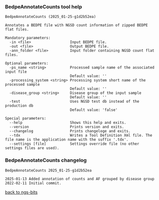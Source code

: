 ### BedpeAnnotateCounts tool help
	BedpeAnnotateCounts (2025_01-25-g1d2b52ea)
	
	Annotates a BEDPE file with NGSD count information of zipped BEDPE flat files.
	
	Mandatory parameters:
	  -in <file>                  Input BEDPE file.
	  -out <file>                 Output BEDPE file.
	  -ann_folder <file>          Input folder containing NGSD count flat files.
	
	Optional parameters:
	  -ps_name <string>           Processed sample name of the associated input file
	                              Default value: ''
	  -processing_system <string> Processing system short name of the processed sample
	                              Default value: ''
	  -disease_group <string>     Disease group of the input sample
	                              Default value: ''
	  -test                       Uses NGSD test db instead of the production db
	                              Default value: 'false'
	
	Special parameters:
	  --help                      Shows this help and exits.
	  --version                   Prints version and exits.
	  --changelog                 Prints changeloge and exits.
	  --tdx                       Writes a Tool Definition Xml file. The file name is the application name with the suffix '.tdx'.
	  --settings [file]           Settings override file (no other settings files are used).
	
### BedpeAnnotateCounts changelog
	BedpeAnnotateCounts 2025_01-25-g1d2b52ea
	
	2025-01-13 Added annotation of counts and AF grouped by disease group
	2022-02-11 Initial commit.
[back to ngs-bits](https://github.com/imgag/ngs-bits)